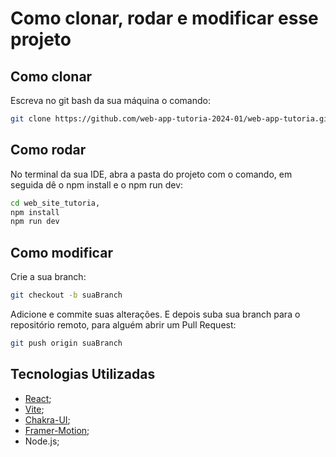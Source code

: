 # Como clonar, rodar e modificar esse projeto

## Como clonar

Escreva no git bash da sua máquina o comando:
```bash 
git clone https://github.com/web-app-tutoria-2024-01/web-app-tutoria.git

```

## Como rodar
No terminal da sua IDE, abra a pasta do projeto com o comando, em seguida dê o npm install e o npm run dev:
```sh
cd web_site_tutoria,
npm install
npm run dev

```
## Como modificar
Crie a sua branch:
```bash
git checkout -b suaBranch
```
Adicione e commite suas alterações.
E depois suba sua branch para o repositório remoto, para alguém abrir um Pull Request:
```bash
git push origin suaBranch
```
## Tecnologias Utilizadas
- [React](https://react.dev/);
- [Vite](https://vitejs.dev/guide/);
- [Chakra-UI](https://v2.chakra-ui.com/);
- [Framer-Motion](https://www.framer.com/motion/);
- Node.js;

